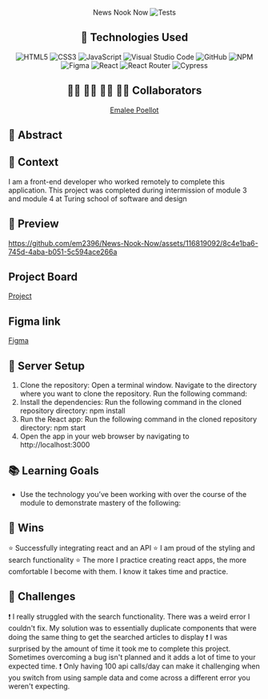 <div align="center">

News Nook Now
![Tests](https://badgen.net/badge/tests/passing/green?icon=github)
 

## 💾 Technologies Used
![HTML5](https://img.shields.io/badge/html5-%23E34F26.svg?style=for-the-badge&logo=html5&logoColor=white)
![CSS3](https://img.shields.io/badge/css3-%231572B6.svg?style=for-the-badge&logo=css3&logoColor=white)
![JavaScript](https://img.shields.io/badge/javascript-%23323330.svg?style=for-the-badge&logo=javascript&logoColor=%23F7DF1E)
![Visual Studio Code](https://img.shields.io/badge/Visual%20Studio%20Code-0078d7.svg?style=for-the-badge&logo=visual-studio-code&logoColor=white)
![GitHub](https://img.shields.io/badge/github-%23121011.svg?style=for-the-badge&logo=github&logoColor=white)
![NPM](https://img.shields.io/badge/NPM-%23CB3837.svg?style=for-the-badge&logo=npm&logoColor=white)
![Figma](https://img.shields.io/badge/figma-%23F24E1E.svg?style=for-the-badge&logo=figma&logoColor=white)
![React](https://img.shields.io/badge/React-20232A?style=for-the-badge&logo=react&logoColor=61DAFB)
![React Router](https://img.shields.io/badge/React_Router-CA4245?style=for-the-badge&logo=react-router&logoColor=white)
![Cypress](https://img.shields.io/badge/Cypress-17202C?logo=cypress&logoColor=fff&style=for-the-badge)

## 👩‍💻 👩‍💻 👨‍💻 👩‍💻 Collaborators

[Emalee Poellot](https://github.com/em2396) 

</div>

## 💭 Abstract



## 📝  Context
I am a front-end developer who worked remotely to complete this application. This project was completed during intermission of module 3 and module 4 at Turing school of software and design

## 🎥 Preview 


https://github.com/em2396/News-Nook-Now/assets/116819092/8c4e1ba6-745d-4aba-b051-5c594ace266a


## Project Board 
[Project](https://github.com/users/em2396/projects/5)


## Figma link
[Figma](https://www.figma.com/file/vuAaYqpscHcYgtgAr6KOy3/Untitled?type=whiteboard&node-id=0-1&t=zvQ1c8VATbW9FvGL-0)


## 🔌 Server Setup
1. Clone the repository: Open a terminal window. Navigate to the directory where you want to clone the repository. Run the following command: 
2. Install the dependencies: Run the following command in the cloned repository directory: npm install
3. Run the React app: Run the following command in the cloned repository directory: npm start
4. Open the app in your web browser by navigating to http://localhost:3000

## 📚 Learning Goals
- Use the technology you’ve been working with over the course of the module to demonstrate mastery of the following:


## 🥇 Wins
⭐ Successfully integrating react and an API
⭐ I am proud of the styling and search functionality
⭐ The more I practice creating react apps, the more comfortable I become with them. I know it takes time and practice.


## 🚧 Challenges
❗ I really struggled with the search functionality. There was a weird error I couldn't fix. My solution was to essentially duplicate components that were doing the same thing to get the searched articles to display
❗ I was surprised by the amount of time it took me to complete this project. Sometimes overcoming a bug isn't planned and it adds a lot of time to your expected time.
❗ Only having 100 api calls/day can make it challenging when you switch from using sample data and come across a different error you weren't expecting.
